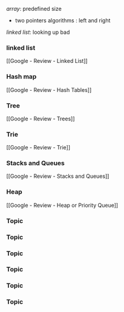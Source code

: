 *array*: predefined size
- two pointers algorithms : left and right

*linked list*: looking up bad


### linked list
[[Google - Review - Linked List]]

### Hash map
[[Google - Review - Hash Tables]]

### Tree
[[Google - Review - Trees]]

### Trie
[[Google - Review - Trie]]

### Stacks and Queues
[[Google - Review - Stacks and Queues]]

### Heap
[[Google - Review - Heap or Priority Queue]]


### Topic


### Topic


### Topic


### Topic


### Topic


### Topic

